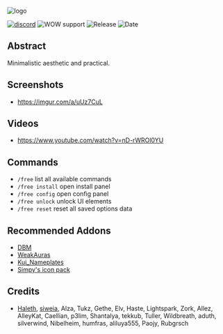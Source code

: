 ![logo](https://i.imgur.com/G2qQDW3.png "logo")

[![discord](https://img.shields.io/badge/Discord-FreeUI-blueviolet?style=flat "discord")](https://discord.gg/Uu28KQq) ![WOW support](https://img.shields.io/badge/WOW-ShadowLands-orange?style=flat "ShadowLands") ![Release](https://img.shields.io/github/workflow/status/Solor/FreeUI/Release) ![Date](https://img.shields.io/github/release-date/Solor/FreeUI "release date")


## Abstract
Minimalistic aesthetic and practical.

## Screenshots
*  https://imgur.com/a/uUz7CuL

## Videos
*  https://www.youtube.com/watch?v=nD-rWROl0YU

## Commands
*  `/free` list all available commands
*  `/free install` open install panel
*  `/free config` open config panel
*  `/free unlock` unlock UI elements
*  `/free reset` reset all saved options data

## Recommended Addons
*  [DBM](https://github.com/DeadlyBossMods/DeadlyBossMods)
*  [WeakAuras](https://github.com/WeakAuras/WeakAuras2)
*  [Kui_Nameplates](https://github.com/kesava-wow/kuinameplates2)
*  [Simpy's icon pack](https://git.tukui.org/Simpy/interface/tree/master)

## Credits
*  [Haleth](https://github.com/Haleth), [siweia](https://github.com/siweia), Alza, Tukz, Gethe, Elv, Haste, Lightspark, Zork, Allez, AlleyKat, Caellian, p3lim, Shantalya, tekkub, Tuller, Wildbreath, aduth, silverwind, Nibelheim, humfras, aliluya555, Paojy, Rubgrsch

